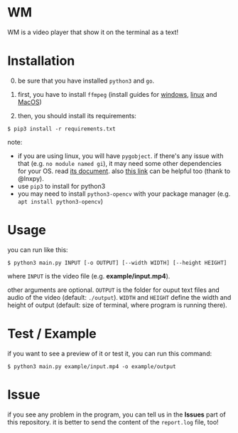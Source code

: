 # WM
WM is a video player that show it on the terminal as a text!

# Installation
0. be sure that you have installed `python3` and `go`.
1. first, you have to install `ffmpeg` (install guides for [windows](http://letmegooglethat.com/?q=how+to+install+ffmpeg+on+windows), [linux](http://letmegooglethat.com/?q=how+to+install+ffmpeg+on+linux) and [MacOS](http://letmegooglethat.com/?q=how+to+install+ffmpeg+on+MacOS))

2. then, you should install its requirements:
```
$ pip3 install -r requirements.txt
```

note: 
- if you are using linux, you will have `pygobject`. if there's any issue with that (e.g. `no module named gi`), it may need some other dependencies for your OS. read [its document](https://pygobject.readthedocs.io/en/latest/getting_started.html). also [this link](https://askubuntu.com/questions/80448/what-would-cause-the-gi-module-to-be-missing-from-python) can be helpful too (thank to @lnxpy).
- use `pip3` to install for python3
- you may need to install `python3-opencv` with your package manager (e.g. `apt install python3-opencv`)

# Usage

you can run like this:
```
$ python3 main.py INPUT [-o OUTPUT] [--width WIDTH] [--height HEIGHT]
```
where `INPUT` is the video file (e.g. **example/input.mp4**).

other arguments are optional. `OUTPUT` is the folder for ouput text files and audio of the video (default: `./output`).
`WIDTH` and `HEIGHT` define the width and height of output (default: size of terminal, where program is running there).

# Test / Example
if you want to see a preview of it or test it, you can run this command:
```
$ python3 main.py example/input.mp4 -o example/output
```
# Issue
if you see any problem in the program, you can tell us in the **Issues** part of this repository.
it is better to send the content of the `report.log` file, too!
